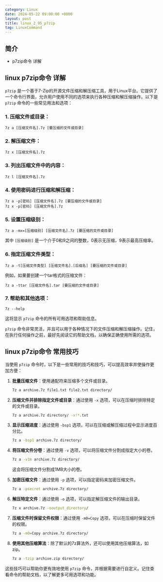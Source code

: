 ```yaml
---
category: Linux
date: 2024-05-22 09:00:00 +0800
layout: post
title: linux_2_95_p7zip
tag: LinuxCommand
---
```

## 简介

+ p7zip命令 详解

## linux p7zip命令 详解

`p7zip` 是一个基于7-Zip的开源文件压缩和解压缩工具，用于Linux平台。它提供了一个命令行界面，允许用户使用不同的选项来执行各种压缩和解压缩操作。以下是 `p7zip` 命令的一些常见用法和选项：

### 1. 压缩文件或目录：

```
7z a [压缩文件名].7z [要压缩的文件或目录]
```

### 2. 解压缩文件：

```
7z x [压缩文件名].7z
```

### 3. 列出压缩文件中的内容：

```
7z l [压缩文件名].7z
```

### 4. 使用密码进行压缩和解压缩：

```
7z a -p[密码] [压缩文件名].7z [要压缩的文件或目录]
7z x -p[密码] [压缩文件名].7z
```

### 5. 设置压缩级别：

```
7z a -mx=[压缩级别] [压缩文件名].7z [要压缩的文件或目录]
```

其中 `[压缩级别]` 是一个介于0和9之间的整数，0表示无压缩，9表示最高压缩率。

### 6. 指定压缩文件类型：

```
7z a -t[压缩文件类型] [压缩文件名].[后缀名] [要压缩的文件或目录]
```

例如，如果要创建一个tar格式的压缩文件：

```
7z a -ttar [压缩文件名].tar [要压缩的文件或目录]
```

### 7. 帮助和其他选项：

```
7z --help
```

这将显示 `p7zip` 命令的所有可用选项和帮助信息。

`p7zip` 命令非常灵活，并且可以用于各种情况下的文件压缩和解压缩操作。记住，在执行任何操作之前，最好先阅读它的帮助文档，以确保正确使用所需的选项。

## linux p7zip命令 常用技巧

当使用 `p7zip` 命令时，以下是一些常用的技巧和技巧，可以提高效率并使操作更加方便：

1. **批量压缩文件**：使用通配符来压缩多个文件或目录。

    ```bash
    7z a archive.7z file1.txt file2.txt directory/
    ```

2. **压缩文件并排除指定文件或目录**：通过使用 `-x` 选项，可以在压缩时排除特定的文件或目录。

    ```bash
    7z a archive.7z directory/ -x!*.txt
    ```

3. **显示压缩进度**：通过使用 `-bsp1` 选项，可以在压缩或解压缩过程中显示进度百分比。

    ```bash
    7z a -bsp1 archive.7z directory/
    ```

4. **将压缩文件分卷**：通过使用 `-v` 选项，可以将压缩文件分割成指定大小的卷。

    ```bash
    7z a -v1m archive.7z directory/
    ```

    这会将压缩文件分割成1MB大小的卷。

5. **加密压缩文件**：通过使用 `-p` 选项，可以指定密码来加密压缩文件。

    ```bash
    7z a -psecret archive.7z directory/
    ```

6. **解压特定文件**：通过使用 `-o` 选项，可以指定解压缩文件的输出目录。

    ```bash
    7z x archive.7z -ooutput_directory/
    ```

7. **压缩文件时保留文件权限**：通过使用 `-m0=Copy` 选项，可以在压缩时保留文件的权限。

    ```bash
    7z a -m0=Copy archive.7z directory/
    ```

8. **使用其他压缩算法**：除了默认的7z算法外，还可以使用其他压缩算法，如zip。

    ```bash
    7z a -tzip archive.zip directory/
    ```

这些技巧可以帮助你更有效地使用 `p7zip` 命令，并根据需要进行自定义。记住查看命令的帮助文档，以了解更多可用选项和功能。
